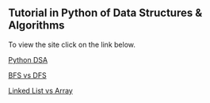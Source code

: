 ## Tutorial in Python of Data Structures & Algorithms 


To view the site click on the link below.

[Python DSA](https://kylemcclay.github.io/python_dsa/)

[BFS vs DFS](https://kylemcclay.github.io/python_dsa/pages/BFS_vs_DFS.html)

[Linked List vs Array](https://kylemcclay.github.io/python_dsa/pages/pages\Linked_List_vs_Array.html)
